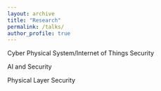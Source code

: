 ```yaml
---
layout: archive
title: "Research"
permalink: /talks/
author_profile: true
---
```


Cyber Physical System/Internet of Things Security

AI and Security

Physical Layer Security
